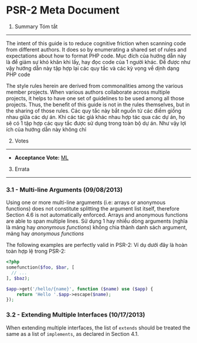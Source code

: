 PSR-2 Meta Document
===================

1. Summary Tóm tắt
----------

The intent of this guide is to reduce cognitive friction when scanning code from different authors. It does so 
by enumerating a shared set of rules and expectations about how to format PHP code.
Mục đích của hướng dẫn này là để giảm sự khó khăn khi lấy, hay đọc code của 1 người khác.
Để được như vậy hướng dẫn này tập hợp lại các quy tắc và các kỳ vọng về dịnh dạng PHP code

The style rules herein are derived from commonalities among the various member projects. When various authors 
collaborate across multiple projects, it helps to have one set of guidelines to be used among all those 
projects. Thus, the benefit of this guide is not in the rules themselves, but in the sharing of those rules.
Các quy tắc này bắt nguồn từ các điềm giống nhau giữa các dự án.
Khi các tác giả khác nhau hợp tác qua các dự án, họ sẽ có 1 tập hợp các quy tắc được sử dụng trong toàn bộ dự án.
Như vậy lợi ích của hướng dẫn này không chỉ


2. Votes
--------

- **Acceptance Vote:** [ML](https://groups.google.com/d/msg/php-fig/c-QVvnZdMQ0/TdDMdzKFpdIJ)


3. Errata
---------

### 3.1 - Multi-line Arguments (09/08/2013)

Using one or more multi-line arguments (i.e: arrays or anonymous functions) does not constitute 
splitting the argument list itself, therefore Section 4.6 is not automatically enforced. Arrays and anonymous 
functions are able to span multiple lines.
Sử dụng 1 hay nhiều dòng arguments (nghĩa là mảng hay *anonymous functions*) không chia thành danh sách argument,  mảng hay *anonymous functions* 

The following examples are perfectly valid in PSR-2:
Ví dụ dưới đây là hoàn toàn hợp lệ trong PSR-2:

```php
<?php
somefunction($foo, $bar, [
  // ...
], $baz);

$app->get('/hello/{name}', function ($name) use ($app) { 
    return 'Hello '.$app->escape($name); 
});
```

### 3.2 - Extending Multiple Interfaces (10/17/2013)

When extending multiple interfaces, the list of `extends` should be treated the same as a list
of `implements`, as declared in Section 4.1.


